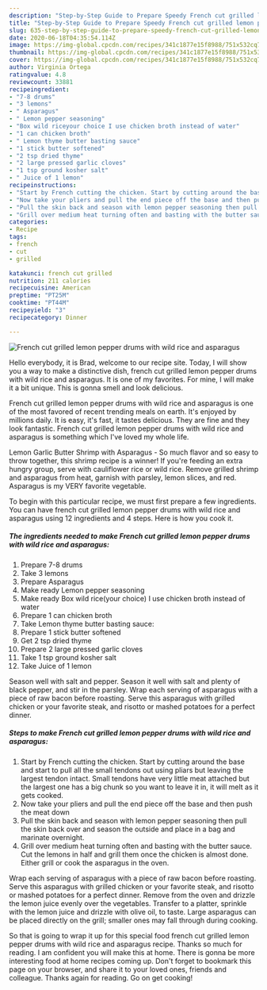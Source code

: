 ```yaml
---
description: "Step-by-Step Guide to Prepare Speedy French cut grilled lemon pepper drums with wild rice and asparagus"
title: "Step-by-Step Guide to Prepare Speedy French cut grilled lemon pepper drums with wild rice and asparagus"
slug: 635-step-by-step-guide-to-prepare-speedy-french-cut-grilled-lemon-pepper-drums-with-wild-rice-and-asparagus
date: 2020-06-18T04:35:54.114Z
image: https://img-global.cpcdn.com/recipes/341c1877e15f8988/751x532cq70/french-cut-grilled-lemon-pepper-drums-with-wild-rice-and-asparagus-recipe-main-photo.jpg
thumbnail: https://img-global.cpcdn.com/recipes/341c1877e15f8988/751x532cq70/french-cut-grilled-lemon-pepper-drums-with-wild-rice-and-asparagus-recipe-main-photo.jpg
cover: https://img-global.cpcdn.com/recipes/341c1877e15f8988/751x532cq70/french-cut-grilled-lemon-pepper-drums-with-wild-rice-and-asparagus-recipe-main-photo.jpg
author: Virginia Ortega
ratingvalue: 4.8
reviewcount: 33881
recipeingredient:
- "7-8 drums"
- "3 lemons"
- " Asparagus"
- " Lemon pepper seasoning"
- "Box wild riceyour choice I use chicken broth instead of water"
- "1 can chicken broth"
- " Lemon thyme butter basting sauce"
- "1 stick butter softened"
- "2 tsp dried thyme"
- "2 large pressed garlic cloves"
- "1 tsp ground kosher salt"
- " Juice of 1 lemon"
recipeinstructions:
- "Start by French cutting the chicken. Start by cutting around the base and start to pull all the small tendons out using pliars but leaving the largest tendon intact. Small tendons have very little meat attached but the largest one has a big chunk so you want to leave it in, it will melt as it gets cooked."
- "Now take your pliers and pull the end piece off the base and then push the meat down"
- "Pull the skin back and season with lemon pepper seasoning then pull the skin back over and season the outside and place in a bag and marinate overnight."
- "Grill over medium heat turning often and basting with the butter sauce. Cut the lemons in half and grill them once the chicken is almost done. Either grill or cook the asparagus in the oven."
categories:
- Recipe
tags:
- french
- cut
- grilled

katakunci: french cut grilled 
nutrition: 211 calories
recipecuisine: American
preptime: "PT25M"
cooktime: "PT44M"
recipeyield: "3"
recipecategory: Dinner

---
```



![French cut grilled lemon pepper drums with wild rice and asparagus](https://img-global.cpcdn.com/recipes/341c1877e15f8988/751x532cq70/french-cut-grilled-lemon-pepper-drums-with-wild-rice-and-asparagus-recipe-main-photo.jpg)

Hello everybody, it is Brad, welcome to our recipe site. Today, I will show you a way to make a distinctive dish, french cut grilled lemon pepper drums with wild rice and asparagus. It is one of my favorites. For mine, I will make it a bit unique. This is gonna smell and look delicious.

French cut grilled lemon pepper drums with wild rice and asparagus is one of the most favored of recent trending meals on earth. It's enjoyed by millions daily. It is easy, it's fast, it tastes delicious. They are fine and they look fantastic. French cut grilled lemon pepper drums with wild rice and asparagus is something which I've loved my whole life.

Lemon Garlic Butter Shrimp with Asparagus - So much flavor and so easy to throw together, this shrimp recipe is a winner! If you&#39;re feeding an extra hungry group, serve with cauliflower rice or wild rice. Remove grilled shrimp and asparagus from heat, garnish with parsley, lemon slices, and red. Asparagus is my VERY favorite vegetable.


To begin with this particular recipe, we must first prepare a few ingredients. You can have french cut grilled lemon pepper drums with wild rice and asparagus using 12 ingredients and 4 steps. Here is how you cook it.

<!--inarticleads1-->

##### The ingredients needed to make French cut grilled lemon pepper drums with wild rice and asparagus:

1. Prepare 7-8 drums
1. Take 3 lemons
1. Prepare  Asparagus
1. Make ready  Lemon pepper seasoning
1. Make ready Box wild rice(your choice) I use chicken broth instead of water
1. Prepare 1 can chicken broth
1. Take  Lemon thyme butter basting sauce:
1. Prepare 1 stick butter softened
1. Get 2 tsp dried thyme
1. Prepare 2 large pressed garlic cloves
1. Take 1 tsp ground kosher salt
1. Take  Juice of 1 lemon


Season well with salt and pepper. Season it well with salt and plenty of black pepper, and stir in the parsley. Wrap each serving of asparagus with a piece of raw bacon before roasting. Serve this asparagus with grilled chicken or your favorite steak, and risotto or mashed potatoes for a perfect dinner. 

<!--inarticleads2-->

##### Steps to make French cut grilled lemon pepper drums with wild rice and asparagus:

1. Start by French cutting the chicken. Start by cutting around the base and start to pull all the small tendons out using pliars but leaving the largest tendon intact. Small tendons have very little meat attached but the largest one has a big chunk so you want to leave it in, it will melt as it gets cooked.
1. Now take your pliers and pull the end piece off the base and then push the meat down
1. Pull the skin back and season with lemon pepper seasoning then pull the skin back over and season the outside and place in a bag and marinate overnight.
1. Grill over medium heat turning often and basting with the butter sauce. Cut the lemons in half and grill them once the chicken is almost done. Either grill or cook the asparagus in the oven.


Wrap each serving of asparagus with a piece of raw bacon before roasting. Serve this asparagus with grilled chicken or your favorite steak, and risotto or mashed potatoes for a perfect dinner. Remove from the oven and drizzle the lemon juice evenly over the vegetables. Transfer to a platter, sprinkle with the lemon juice and drizzle with olive oil, to taste. Large asparagus can be placed directly on the grill; smaller ones may fall through during cooking. 

So that is going to wrap it up for this special food french cut grilled lemon pepper drums with wild rice and asparagus recipe. Thanks so much for reading. I am confident you will make this at home. There is gonna be more interesting food at home recipes coming up. Don't forget to bookmark this page on your browser, and share it to your loved ones, friends and colleague. Thanks again for reading. Go on get cooking!
